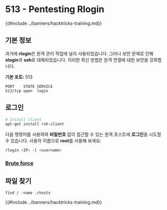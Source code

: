 # 513 - Pentesting Rlogin

{{#include ../banners/hacktricks-training.md}}


## 기본 정보

과거에 **rlogin**은 원격 관리 작업에 널리 사용되었습니다. 그러나 보안 문제로 인해 **slogin**과 **ssh**로 대체되었습니다. 이러한 최신 방법은 원격 연결에 대한 보안을 강화합니다.

**기본 포트:** 513
```
PORT    STATE SERVICE
513/tcp open  login
```
## **로그인**
```bash
# Install client
apt-get install rsh-client
```
다음 명령어를 사용하여 **비밀번호** 없이 접근할 수 있는 원격 호스트에 **로그인**을 시도할 수 있습니다. 사용자 이름으로 **root**를 사용해 보세요:
```bash
rlogin <IP> -l <username>
```
### [Brute force](../generic-hacking/brute-force.md#rlogin)

## 파일 찾기
```
find / -name .rhosts
```
{{#include ../banners/hacktricks-training.md}}
